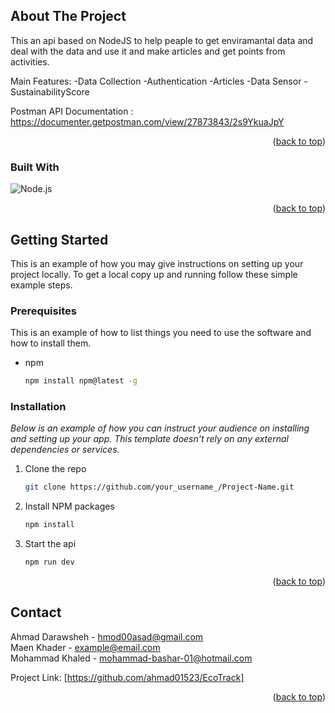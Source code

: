 






<!-- ABOUT THE PROJECT -->
## About The Project



This an api based on NodeJS to help peaple to get enviramantal data and deal with the data and use it and make articles and get points from activities.

Main Features:
-Data Collection
-Authentication 
-Articles
-Data Sensor
-SustainabilityScore

Postman API Documentation : https://documenter.getpostman.com/view/27873843/2s9YkuaJpY



<p align="right">(<a href="#readme-top">back to top</a>)</p>



### Built With



![Node.js](https://cdn.iconscout.com/icon/free/png-512/free-nodejs-226032.png?f=webp&w=256)
<i class="fa-brands fa-node-js"></i>
  
<p align="right">(<a href="#readme-top">back to top</a>)</p>



<!-- GETTING STARTED -->
## Getting Started

This is an example of how you may give instructions on setting up your project locally.
To get a local copy up and running follow these simple example steps.

### Prerequisites

This is an example of how to list things you need to use the software and how to install them.
* npm
  ```sh
  npm install npm@latest -g
  ```

### Installation

_Below is an example of how you can instruct your audience on installing and setting up your app. This template doesn't rely on any external dependencies or services._


1. Clone the repo
   ```sh
   git clone https://github.com/your_username_/Project-Name.git
   ```
2. Install NPM packages
   ```sh
   npm install
   ```
3. Start the api
   ```sh
   npm run dev
   ```   

<p align="right">(<a href="#readme-top">back to top</a>)</p>



## Contact

Ahmad Darawsheh  - hmod00asad@gmail.com <br>
Maen Khader  - example@email.com <br>
Mohammad Khaled  - mohammad-bashar-01@hotmail.com <br>

Project Link: [https://github.com/ahmad01523/EcoTrack]

<p align="right">(<a href="#readme-top">back to top</a>)</p>








